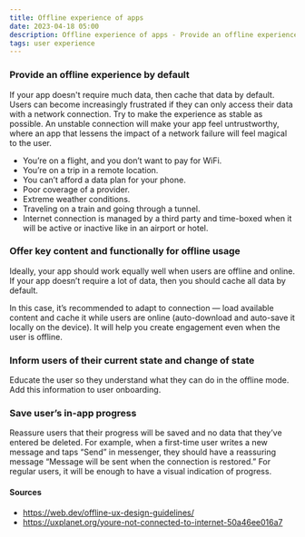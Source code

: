 ```yaml
---
title: Offline experience of apps
date: 2023-04-18 05:00
description: Offline experience of apps - Provide an offline experience by default
tags: user experience
---
```


### Provide an offline experience by default

If your app doesn't require much data, then cache that data by default. Users can become increasingly 
frustrated if they can only access their data with a network connection. Try to make the experience as 
stable as possible. An unstable connection will make your app feel untrustworthy, where an app that 
lessens the impact of a network failure will feel magical to the user.


- You’re on a flight, and you don’t want to pay for WiFi.
- You’re on a trip in a remote location.
- You can’t afford a data plan for your phone.
- Poor coverage of a provider.
- Extreme weather conditions.
- Traveling on a train and going through a tunnel.
- Internet connection is managed by a third party and time-boxed when it will be active or inactive like in an airport or hotel.


### Offer key content and functionally for offline usage

Ideally, your app should work equally well when users are offline and online. If your app doesn’t require a lot of data, 
then you should cache all data by default. 

In this case, it’s recommended to adapt to connection — load available content and cache it while users are 
online (auto-download and auto-save it locally on the device). It will help you create engagement even when the user is offline.


### Inform users of their current state and change of state

Educate the user so they understand what they can do in the offline mode. Add this information to user onboarding.


### Save user’s in-app progress

Reassure users that their progress will be saved and no data that they’ve entered be deleted. For example, when a 
first-time user writes a new message and taps “Send” in messenger, they should have a reassuring message 
“Message will be sent when the connection is restored.” For regular users, it will be enough to have a visual 
indication of progress.


#### Sources

- https://web.dev/offline-ux-design-guidelines/
- https://uxplanet.org/youre-not-connected-to-internet-50a46ee016a7
